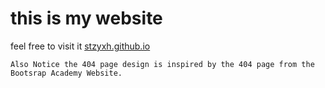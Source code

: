 # this is my website
feel free to visit it [stzyxh.github.io](https://stzyxh.github.io/)

`Also Notice the 404 page design is inspired by the 404 page from the Bootsrap Academy Website. `
